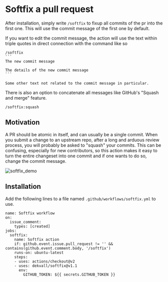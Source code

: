 # Softfix a pull request
After installation, simply write `/softfix` to fixup all commits of the pr into the first one. This will use the commit message of the first one by default.

If you want to edit the commit message, the action will use the text within triple quotes in direct connection with the command like so

````
/softfix
```
The new commit message

The details of the new commit message
```

Some other text not related to the commit message in particular.
````

There is also an option to concatenate all messages like GitHub's "Squash and merge" feature.

```
/softfix:squash
```

## Motivation
A PR should be atomic in itself, and can usually be a single commit. When you submit a change to an upstream repo, after a long and arduous review process, you will probably be asked to "squash" your commits. This can be confusing, especially for new contributors, so this action makes it easy to turn the entire changeset into one commit and if one wants to do so, change the commit message.

![softfix_demo](img/softfix_demo.png)

## Installation
Add the following lines to a file named `.github/workflows/softfix.yml` to use.
```
name: Softfix workflow
on: 
  issue_comment:
    types: [created]
jobs:
  softfix:
    name: Softfix action
    if: github.event.issue.pull_request != '' && contains(github.event.comment.body, '/softfix')
    runs-on: ubuntu-latest
    steps:
    - uses: actions/checkout@v2
    - uses: dekvall/softfix@v1.1
      env:
        GITHUB_TOKEN: ${{ secrets.GITHUB_TOKEN }}
```

